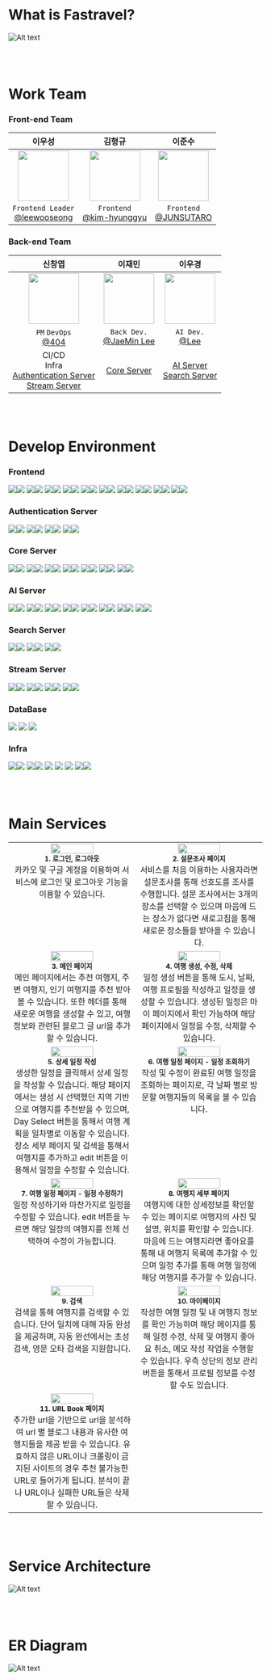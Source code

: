 # What is Fastravel?

![Alt text](/profile/images/mainPage.PNG)

<br><br>

# Work Team

### Front-end Team

|                                     이우성                                      |                                      김형규                                      |                                      이준수                                      |
| :-----------------------------------------------------------------------------: | :------------------------------------------------------------------------------: | :------------------------------------------------------------------------------: |
| <img src="https://avatars.githubusercontent.com/u/42796944?v=4" height = 100px> | <img src="https://avatars.githubusercontent.com/u/139519661?v=4" height = 100px> | <img src="https://avatars.githubusercontent.com/u/139520011?v=4" height = 100px> |
|       `Frontend Leader`<br>[@leewooseong](https://github.com/leewooseong)       |          `Frontend`<br>[@kim-hyunggyu](https://github.com/kim-hyunggyu)          |            `Frontend`<br>[@JUNSUTARO](https://github.com/LEEJUNSU11)             |

### Back-end Team

|                                                                     신창엽                                                                     |                                     이재민                                      |                                                이우경                                                |
| :--------------------------------------------------------------------------------------------------------------------------------------------: | :-----------------------------------------------------------------------------: | :--------------------------------------------------------------------------------------------------: |
|                                <img src="https://avatars.githubusercontent.com/u/69495305?v=4" height = 100px>                                 | <img src="https://avatars.githubusercontent.com/u/48636376?v=4" height = 100px> |           <img src="https://avatars.githubusercontent.com/u/33650294?v=4" height = 100px>            |
|                                           `PM` `DevOps`<br>[@404](https://github.com/404-not-foundl)                                           |            `Back Dev.`<br>[@JaeMin Lee](https://github.com/Chosamee)            |                          `AI Dev.`<br>[@Lee](https://github.com/Lee-search)                          |
| CI/CD<br>Infra<br>[Authentication Server](https://github.com/fast-boys/authentication)<br>[Stream Server](https://github.com/fast-boys/stream) |                [Core Server](https://github.com/fast-boys/core)                 | [AI Server](https://github.com/fast-boys/ai)<br>[Search Server](https://github.com/fast-boys/search) |

<br><br>

# Develop Environment

### Frontend

<img src="https://img.shields.io/badge/react-%2320232a.svg?style=for-the-badge&logo=react&logoColor=%2361DAFB"><img src="https://img.shields.io/badge/18.2.0-515151?style=for-the-badge">
<img src="https://img.shields.io/badge/node.js-6DA55F?style=for-the-badge&logo=node.js&logoColor=white"><img src="https://img.shields.io/badge/20.11.0-515151?style=for-the-badge">
<img src="https://img.shields.io/badge/NPM-%23CB3837.svg?style=for-the-badge&logo=npm&logoColor=white"><img src="https://img.shields.io/badge/10.2.4-515151?style=for-the-badge">
<img src="https://img.shields.io/badge/vite-%23646CFF.svg?style=for-the-badge&logo=vite&logoColor=white"><img src="https://img.shields.io/badge/5.0.8-515151?style=for-the-badge">
<img src="https://img.shields.io/badge/typescript-%23007ACC.svg?style=for-the-badge&logo=typescript&logoColor=white"><img src="https://img.shields.io/badge/5.2.2-515151?style=for-the-badge">
<img src="https://img.shields.io/badge/-React%20Query-FF4154?style=for-the-badge&logo=react%20query&logoColor=white"><img src="https://img.shields.io/badge/5.17.15-515151?style=for-the-badge">
<img src="https://img.shields.io/badge/react%20zustand-%2320232a.svg?style=for-the-badge&logo=react&logoColor=%2361DAFB"><img src="https://img.shields.io/badge/4.5.0-515151?style=for-the-badge">
<img src="https://img.shields.io/badge/React_Router_dom-CA4245?style=for-the-badge&logo=react-router&logoColor=white"><img src="https://img.shields.io/badge/6.21.3-515151?style=for-the-badge">
<img src="https://img.shields.io/badge/axios-5a29e4?style=for-the-badge&logoColor=white"><img src="https://img.shields.io/badge/1.6.7-515151?style=for-the-badge">
<img src="https://img.shields.io/badge/tailwindcss-%2338B2AC.svg?style=for-the-badge&logo=tailwind-css&logoColor=white"><img src="https://img.shields.io/badge/3.4.1-515151?style=for-the-badge">

### Authentication Server

<img src="https://img.shields.io/badge/spring boot-%236DB33F.svg?style=for-the-badge&logo=springboot&logoColor=white"><img src="https://img.shields.io/badge/3.2.4-515151?style=for-the-badge">
<img src="https://img.shields.io/badge/spring cloud gateway-%236DB33F.svg?style=for-the-badge&logo=icloud&logoColor=white"><img src="https://img.shields.io/badge/4.1.0-515151?style=for-the-badge">
<img src="https://img.shields.io/badge/Gradle-02303A.svg?style=for-the-badge&logo=Gradle&logoColor=white"><img src="https://img.shields.io/badge/8.6-515151?style=for-the-badge">
<img src="https://img.shields.io/badge/java-%23ED8B00.svg?style=for-the-badge&logo=coffeescript&logoColor=white"><img src="https://img.shields.io/badge/17-515151?style=for-the-badge">

### Core Server

<img src="https://img.shields.io/badge/fast api-%23009688.svg?style=for-the-badge&logo=fastapi&logoColor=white"><img src="https://img.shields.io/badge/0.110.0-515151?style=for-the-badge">
<img src="https://img.shields.io/badge/python-%233776AB.svg?style=for-the-badge&logo=python&logoColor=white"><img src="https://img.shields.io/badge/3.8-515151?style=for-the-badge">
<img src="https://img.shields.io/badge/sqlalchemy-%23D71F00.svg?style=for-the-badge&logo=sqlalchemy&logoColor=white"><img src="https://img.shields.io/badge/2.0.28-515151?style=for-the-badge">
<img src="https://img.shields.io/badge/pydantic-%23E92063.svg?style=for-the-badge&logo=pydantic&logoColor=white"><img src="https://img.shields.io/badge/2.6.4-515151?style=for-the-badge">
<img src="https://img.shields.io/badge/numpy-%23013243.svg?style=for-the-badge&logo=numpy&logoColor=white"><img src="https://img.shields.io/badge/1.24.4-515151?style=for-the-badge">
<img src="https://img.shields.io/badge/celery-%2337814A.svg?style=for-the-badge&logo=celery&logoColor=white"><img src="https://img.shields.io/badge/5.3.6-515151?style=for-the-badge">
<img src="https://img.shields.io/badge/elasticsearch-%23005571.svg?style=for-the-badge&logo=elasticsearch&logoColor=white"><img src="https://img.shields.io/badge/8.12.1-515151?style=for-the-badge">

### AI Server

<img src="https://img.shields.io/badge/fast api-%23009688.svg?style=for-the-badge&logo=fastapi&logoColor=white"><img src="https://img.shields.io/badge/0.110.0-515151?style=for-the-badge">
<img src="https://img.shields.io/badge/python-%233776AB.svg?style=for-the-badge&logo=python&logoColor=white"><img src="https://img.shields.io/badge/3.8-515151?style=for-the-badge">
<img src="https://img.shields.io/badge/numpy-%23013243.svg?style=for-the-badge&logo=numpy&logoColor=white"><img src="https://img.shields.io/badge/1.24.4-515151?style=for-the-badge">
<img src="https://img.shields.io/badge/celery-%2337814A.svg?style=for-the-badge&logo=celery&logoColor=white"><img src="https://img.shields.io/badge/5.3.6-515151?style=for-the-badge">
<img src="https://img.shields.io/badge/nvidia cublas cu11-%23009639.svg?style=for-the-badge&logo=nvidia&logoColor=white"><img src="https://img.shields.io/badge/11.10.3.66 cuda-515151?style=for-the-badge">
<img src="https://img.shields.io/badge/scikit learn-%23F7931E.svg?style=for-the-badge&logo=scikitlearn&logoColor=white"><img src="https://img.shields.io/badge/1.3.2-515151?style=for-the-badge">
<img src="https://img.shields.io/badge/scipy-%238CAAE6.svg?style=for-the-badge&logo=scipy&logoColor=white"><img src="https://img.shields.io/badge/1.10.1-515151?style=for-the-badge">
<img src="https://img.shields.io/badge/pytorch-%23EE4C2C.svg?style=for-the-badge&logo=pytorch&logoColor=white"><img src="https://img.shields.io/badge/2.0.1-515151?style=for-the-badge">

### Search Server

<img src="https://img.shields.io/badge/fast api-%23009688.svg?style=for-the-badge&logo=fastapi&logoColor=white"><img src="https://img.shields.io/badge/0.110.0-515151?style=for-the-badge">
<img src="https://img.shields.io/badge/python-%233776AB.svg?style=for-the-badge&logo=python&logoColor=white"><img src="https://img.shields.io/badge/3.8-515151?style=for-the-badge">
<img src="https://img.shields.io/badge/elasticsearch-%23005571.svg?style=for-the-badge&logo=elasticsearch&logoColor=white"><img src="https://img.shields.io/badge/8.12.1-515151?style=for-the-badge">

### Stream Server

<img src="https://img.shields.io/badge/spring boot-%236DB33F.svg?style=for-the-badge&logo=springboot&logoColor=white"><img src="https://img.shields.io/badge/3.2.4-515151?style=for-the-badge">
<img src="https://img.shields.io/badge/spring WebFlux-%236DB33F.svg?style=for-the-badge&logo=react&logoColor=white"><img src="https://img.shields.io/badge/6.1.5-515151?style=for-the-badge">
<img src="https://img.shields.io/badge/Gradle-02303A.svg?style=for-the-badge&logo=Gradle&logoColor=white"><img src="https://img.shields.io/badge/8.6-515151?style=for-the-badge">
<img src="https://img.shields.io/badge/java-%23ED8B00.svg?style=for-the-badge&logo=coffeescript&logoColor=white"><img src="https://img.shields.io/badge/17-515151?style=for-the-badge">

### DataBase

<img src="https://img.shields.io/badge/maria DB-%23003545.svg?style=for-the-badge&logo=mariadb&logoColor=white">
<img src="https://img.shields.io/badge/mongo DB-%2347A248.svg?style=for-the-badge&logo=mongodb&logoColor=white">
<img src="https://img.shields.io/badge/redis-%23DC382D.svg?style=for-the-badge&logo=redis&logoColor=white">

### Infra

<img src="https://img.shields.io/badge/AWS ec2 ubuntu-%23FF9900.svg?style=for-the-badge&logo=amazon-aws&logoColor=white"><img src="https://img.shields.io/badge/20.11.0-515151?style=for-the-badge">
<img src="https://img.shields.io/badge/nginx-%23009639.svg?style=for-the-badge&logo=nginx&logoColor=white"><img src="https://img.shields.io/badge/1.18.0-515151?style=for-the-badge">
<img src="https://img.shields.io/badge/Github Action-%232C5263.svg?style=for-the-badge&logo=github&logoColor=white">
<img src="https://img.shields.io/badge/rabbitmq-%23FF6600.svg?style=for-the-badge&logo=rabbitmq&logoColor=white">
<img src="https://img.shields.io/badge/vault-%23FFEC6E.svg?style=for-the-badge&logo=vault&logoColor=white">
<img src="https://img.shields.io/badge/docker-%232496ED.svg?style=for-the-badge&logo=docker&logoColor=white"><img src="https://img.shields.io/badge/25.0.4-515151?style=for-the-badge">

<br><br>

# Main Services

<table>
  <tbody>
    <tr>
      <td align="center" valign="top" width="25%" ><img width="60%" src="/profile/images/1.로그인, 로그아웃.gif"/><br /><sub><b>1. 로그인, 로그아웃</b></sub><br />
      카카오 및 구글 계정을 이용하여 서비스에 로그인 및 로그아웃 기능을 이용할 수 있습니다.
      </td>
      <td align="center" valign="top" width="25%" ><img width="60%" src="/profile/images/2. 설문조사 페이지.gif"/><br /><sub><b>2. 설문조사 페이지</b></sub><br />
    서비스를 처음 이용하는 사용자라면 설문조사를 통해 선호도를 조사를 수행합니다. 설문 조사에서는 3개의 장소를 선택할 수 있으며 마음에 드는 장소가 없다면 새로고침을 통해 새로운 장소들을 받아올 수 있습니다.
      </td>
      </tr>
      <tr>
      <td align="center" valign="top" width="25%" ><img width="60%" src="/profile/images/3. 메인 페이지.gif"/><br /><sub><b>3. 메인 페이지</b></sub><br />
      메인 페이지에서는 추천 여행지, 주변 여행지, 인기 여행지를 추천 받아볼 수 있습니다. 
    또한 헤더를 통해 새로운 여행을 생성할 수 있고, 여행 정보와 관련된 블로그 글 url을 추가할 수 있습니다. 
      </td>
      <td align="center" valign="top" width="25%" ><img width="60%" src="/profile/images/4. 여행 생성, 수정, 삭제.gif"/><br /><sub><b>4. 여행 생성, 수정, 삭제</b></sub><br />
      일정 생성 버튼을 통해 도시, 날짜, 여행 프로필을 작성하고 일정을 생성할 수 있습니다. 생성된 일정은 마이 페이지에서 확인 가능하며 해당 페이지에서 일정을 수정, 삭제할 수 있습니다.
      </td>
    </tr>
        <tr>
      <td align="center" valign="top" width="25%" ><img width="60%" src="/profile/images/5. 여행 일정 저장.gif"/><br /><sub><b>5. 상세 일정 작성</b></sub><br />
      생성한 일정을 클릭해서 상세 일정을 작성할 수 있습니다. 해당 페이지에서는 생성 시 선택했던 지역 기반으로 여행지를 추천받을 수 있으며, Day Select 버튼을 통해서 여행 계획을 일차별로 이동할 수 있습니다. 장소 세부 페이지 및 검색을 통해서 여행지를 추가하고 edit 버튼을 이용해서 일정을 수정할 수 있습니다.</td>
      <td align="center" valign="top" width="25%" ><img width="60%" src="/profile/images/6. 여행 일정 페이지.gif"/><br /><sub><b>6. 여행 일정 페이지 - 일정 조회하기</b></sub><br />
       작성 및 수정이 완료된 여행 일정을 조회하는 페이지로, 각 날짜 별로 방문할 여행지들의 목록을 볼 수 있습니다.
      </td>
      </tr>
      <tr>
      <td align="center" valign="top" width="25%" ><img width="60%" src="/profile/images/7. 여행 일정 페이지 - 수정.gif"/><br /><sub><b>7. 여행 일정 페이지 - 일정 수정하기</b></sub><br />
      일정 작성하기와 마찬가지로 일정을 수정할 수 있습니다. edit 버튼을 누르면 해당 일장의 여행지를 전체 선택하여 수정이 가능합니다.
      </td>
      <td align="center" valign="top" width="25%" ><img width="60%" src="/profile/images/8. 여행지 세부 페이지.gif"/><br /><sub><b>8. 여행지 세부 페이지</b></sub><br />
      여행지에 대한 상세정보를 확인할 수 있는 페이지로 여행지의 사진 및 설명, 위치를 확인할 수 있습니다. 마음에 드는 여행지라면 좋아요를 통해 내 여행지 목록에 추가할 수 있으며 일정 추가를 통해 여행 일정에 해당 여행지를 추가할 수 있습니다.
      </td>
    </tr>
    <tr>
      <td align="center" valign="top" width="25%" ><img width="60%" src="/profile/images/9. 검색.gif"/><br /><sub><b>9. 검색</b></sub><br />
      검색을 통해 여행지를 검색할 수 있습니다. 단어 일치에 대해 자동 완성을 제공하며, 자동 완선에서는 초성 검색, 영문 오타 검색을 지원합니다.
      </td>
      <td align="center" valign="top" width="25%" ><img width="60%" src="/profile/images/10. 마이페이지.gif"/><br /><sub><b>10. 마이페이지</b></sub><br />
      작성한 여행 일정 및 내 여행지 정보를 확인 가능하며 해당 메이지를 통해 일정 수정, 삭제 및 여행지 좋아요 취소, 메모 작성 작업을 수행할 수 있습니다. 우측 상단의 정보 관리 버튼을 통해서 프로필 정보를 수정할 수도 있습니다.
      </td>
    </tr>
    <tr>
      <td align="center" valign="top" width="25%" ><img width="60%" src="/profile/images/11. URL.gif"/><br /><sub><b>11. URL Book 페이지</b></sub><br />
      추가한 url을 기반으로 url을 분석하여 url 별 블로그 내용과 유사한 여행지들을 제공 받을 수 있습니다. 유효하지 않은 URL이나 크롤링이 금지된 사이트의 경우 추천 불가능한 URL로 들어가게 됩니다. 분석이 끝나 URL이나 실패한 URL들은 삭제할 수 있습니다.
      </td>
    </tr>

  </tbody>
</table>

<br><br>

# Service Architecture

![Alt text](/profile/images/arch.PNG)

<br><br>

# ER Diagram

![Alt text](/profile/images/erd.PNG)
